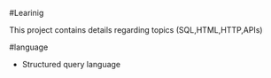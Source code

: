 #Learinig 
<p>This project contains details regarding topics (SQL,HTML,HTTP,APIs)</p>

#language
<ul>
<li>Structured query language</li>
</ul>